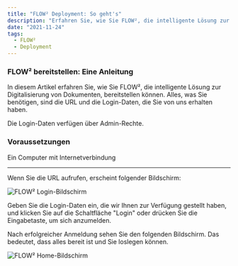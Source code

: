 ```yaml
---
title: "FLOW² Deployment: So geht's"
description: "Erfahren Sie, wie Sie FLOW², die intelligente Lösung zur Digitalisierung von Dokumenten, bereitstellen können. Alles, was Sie benötigen, ist eine Internetverbindung und Ihre Login-Daten. Lesen Sie jetzt unsere Anleitung."
date: "2021-11-24"
tags:
  - FLOW²
  - Deployment
---
```


### FLOW² bereitstellen: Eine Anleitung

In diesem Artikel erfahren Sie, wie Sie FLOW², die intelligente Lösung zur Digitalisierung von Dokumenten, bereitstellen können. Alles, was Sie benötigen, sind die URL und die Login-Daten, die Sie von uns erhalten haben.

Die Login-Daten verfügen über Admin-Rechte.

### **Voraussetzungen**

Ein Computer mit Internetverbindung

* * *

Wenn Sie die URL aufrufen, erscheint folgender Bildschirm:

![FLOW² Login-Bildschirm](/_images/doc2/FLOW2_LogIn-1024x640.png "FLOW² Login-Bildschirm")

Geben Sie die Login-Daten ein, die wir Ihnen zur Verfügung gestellt haben, und klicken Sie auf die Schaltfläche "Login" oder drücken Sie die Eingabetaste, um sich anzumelden.

Nach erfolgreicher Anmeldung sehen Sie den folgenden Bildschirm. Das bedeutet, dass alles bereit ist und Sie loslegen können.

![FLOW² Home-Bildschirm](/_images/doc2/FLOW2_Home-1024x586.png "FLOW² Home-Bildschirm")